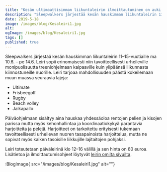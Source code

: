 ```yaml
---
title: "Kesän ultimaattisimman liikuntaleirin ilmoittautuminen on auki   !"
description: "Sleepwalkers järjestää kesän hauskimman liikuntaleirin 11–15-vuotiaille ma 10.6. – pe 14.6. Leiri sopii erinomaisesti niin tavoitteellisesti urheileville monipuolisuutta treeniohjelmaan kaipaaville kuin ylipäänsä liikunnasta kiinnostuneille nuorille. Leiri tarjoaa mahdollisuuden päästä kokeilemaan muun muassa seuraavia lajeja: Ultimate Frisbeegolf Rugby Beach volley Jalkapallo Päiväohjelmaan sisältyy aina hauskaa yhdessäoloa rentojen pelien ja kisojen parissa mutta myös kehonhallintaa ja koordinaatiokykyä"
date: 2019-5-18
image: /images/blog/Kesaleiri1.jpg
alt:
ogImage: /images/blog/Kesaleiri1.jpg
tags: []
published: true
---
```

Sleepwalkers järjestää kesän hauskimman liikuntaleirin 11–15-vuotiaille ma 10.6. – pe 14.6. Leiri sopii erinomaisesti niin tavoitteellisesti urheileville monipuolisuutta treeniohjelmaan kaipaaville kuin ylipäänsä liikunnasta kiinnostuneille nuorille. Leiri tarjoaa mahdollisuuden päästä kokeilemaan muun muassa seuraavia lajeja:

* Ultimate
* Frisbeegolf
* Rugby
* Beach volley
* Jalkapallo

Päiväohjelmaan sisältyy aina hauskaa yhdessäoloa rentojen pelien ja kisojen parissa mutta myös kehonhallintaa ja koordinaatiokykyä parantavia harjoitteita ja pelejä. Harjoitteet on tarkoitettu erityisesti tukemaan tavoitteellisesti urheilevan nuoren tasapainoista harjoittelua, mutta ne sopivat myös kaiken tasoisille liikkujille lajitaitojen pohjaksi.

Leiri toteutetaan päiväleirinä klo 12–16 välillä ja sen hinta on 60 euroa. Lisätietoa ja ilmoittautumisohjeet löytyvät [leirin omilta sivuilta](http://jyli.fi/ultimate/kesaleiri/).

:BlogImage{ src="/images/blog/Kesaleiri1.jpg" alt=""}

